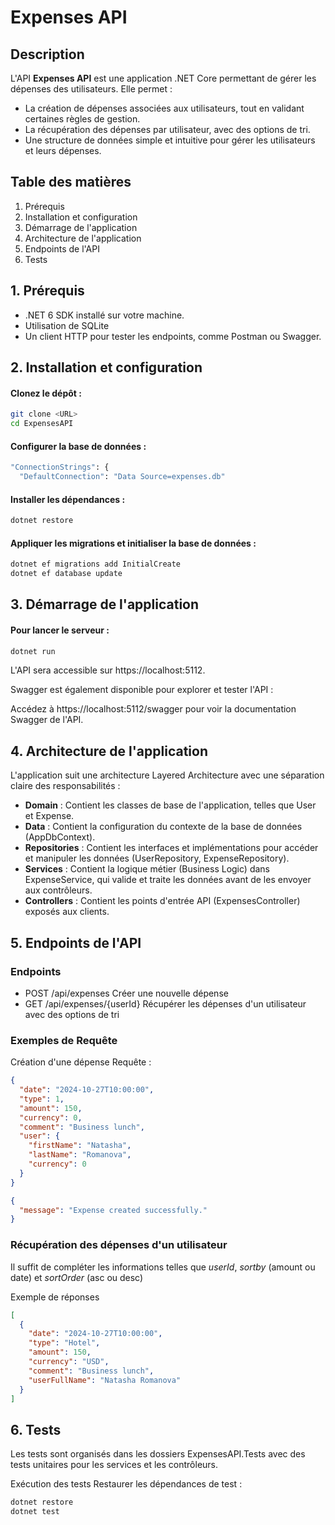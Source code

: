 # Expenses API

## Description

L'API **Expenses API** est une application .NET Core permettant de gérer les dépenses des utilisateurs. Elle permet :

- La création de dépenses associées aux utilisateurs, tout en validant certaines règles de gestion.
- La récupération des dépenses par utilisateur, avec des options de tri.
- Une structure de données simple et intuitive pour gérer les utilisateurs et leurs dépenses.

## Table des matières

1. Prérequis
2. Installation et configuration
3. Démarrage de l'application
4. Architecture de l'application
5. Endpoints de l'API
6. Tests

## 1. Prérequis

- .NET 6 SDK installé sur votre machine.
- Utilisation de SQLite
- Un client HTTP pour tester les endpoints, comme Postman ou Swagger.

## 2. Installation et configuration

#### Clonez le dépôt :

```sh
git clone <URL>
cd ExpensesAPI
```

#### Configurer la base de données :

```sh
"ConnectionStrings": {
  "DefaultConnection": "Data Source=expenses.db"
```

#### Installer les dépendances :

```sh
dotnet restore
```

#### Appliquer les migrations et initialiser la base de données :

```sh
dotnet ef migrations add InitialCreate
dotnet ef database update
```

## 3. Démarrage de l'application

#### Pour lancer le serveur :

```sh
dotnet run
```

L'API sera accessible sur https://localhost:5112.

Swagger est également disponible pour explorer et tester l'API :

Accédez à https://localhost:5112/swagger pour voir la documentation Swagger de l'API.


## 4. Architecture de l'application

L'application suit une architecture Layered Architecture avec une séparation claire des responsabilités :

- **Domain** : Contient les classes de base de l'application, telles que User et Expense.
- **Data** : Contient la configuration du contexte de la base de données (AppDbContext).
- **Repositories** : Contient les interfaces et implémentations pour accéder et manipuler les données (UserRepository, ExpenseRepository).
- **Services** : Contient la logique métier (Business Logic) dans ExpenseService, qui valide et traite les données avant de les envoyer aux contrôleurs.
- **Controllers** : Contient les points d'entrée API (ExpensesController) exposés aux clients.

## 5. Endpoints de l'API

### Endpoints

- POST	/api/expenses	Créer une nouvelle dépense
- GET	/api/expenses/{userId}	Récupérer les dépenses d'un utilisateur avec des options de tri

### Exemples de Requête

Création d'une dépense
Requête :

```json
{
  "date": "2024-10-27T10:00:00",
  "type": 1,
  "amount": 150,
  "currency": 0,
  "comment": "Business lunch",
  "user": {
    "firstName": "Natasha",
    "lastName": "Romanova",
    "currency": 0
  }
}
```

```json
{
  "message": "Expense created successfully."
}
```

### Récupération des dépenses d'un utilisateur

Il suffit de compléter les informations telles que *userId*, *sortby* (amount ou date) et *sortOrder* (asc ou desc)

Exemple de réponses
```json
[
  {
    "date": "2024-10-27T10:00:00",
    "type": "Hotel",
    "amount": 150,
    "currency": "USD",
    "comment": "Business lunch",
    "userFullName": "Natasha Romanova"
  }
]
```

## 6. Tests

Les tests sont organisés dans les dossiers ExpensesAPI.Tests avec des tests unitaires pour les services et les contrôleurs.

Exécution des tests
Restaurer les dépendances de test :

```sh
dotnet restore
dotnet test
```
